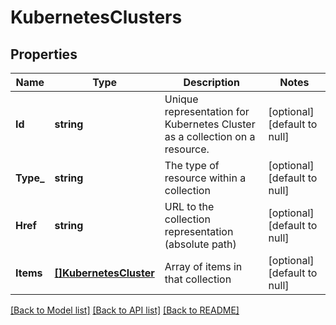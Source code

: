 # KubernetesClusters

## Properties
Name | Type | Description | Notes
------------ | ------------- | ------------- | -------------
**Id** | **string** | Unique representation for Kubernetes Cluster as a collection on a resource. | [optional] [default to null]
**Type_** | **string** | The type of resource within a collection | [optional] [default to null]
**Href** | **string** | URL to the collection representation (absolute path) | [optional] [default to null]
**Items** | [**[]KubernetesCluster**](KubernetesCluster.md) | Array of items in that collection | [optional] [default to null]

[[Back to Model list]](../README.md#documentation-for-models) [[Back to API list]](../README.md#documentation-for-api-endpoints) [[Back to README]](../README.md)

